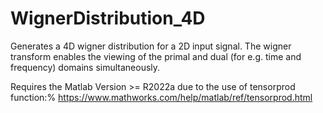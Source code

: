 # WignerDistribution_4D
 Generates a 4D wigner distribution for a 2D input signal. The wigner transform enables the viewing of the primal and dual (for e.g. time and frequency) domains simultaneously.
 
 Requires the Matlab Version >= R2022a due to the use of tensorprod function:% https://www.mathworks.com/help/matlab/ref/tensorprod.html
